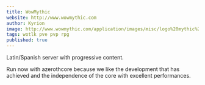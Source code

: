 ```yaml
---
title: WowMythic
website: http://www.wowmythic.com
author: Kyrion
image: http://www.wowmythic.com/application/images/misc/logo%20mythic%20200x97.png
tags: wotlk pve pvp rpg
published: true
---
```


Latin/Spanish server with progressive content. 

Run now with azerothcore because we like the development that has achieved and the independence of the core with excellent performances.
